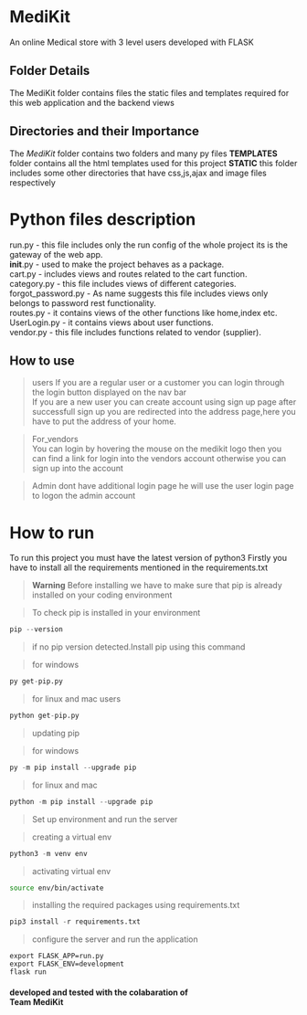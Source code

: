 # MediKit
An online Medical store with 3 level users developed with FLASK

## Folder Details
The MediKit folder contains files the static files and templates required for this web application and the backend views

## Directories and their Importance
The *MediKit* folder contains two folders and many py files 
<b>TEMPLATES</b> folder contains all the html templates used for this project
<b>STATIC</b> this folder includes some other directories that have css,js,ajax and image files respectively

<h1>Python files description</h1>

run.py  - this file includes only the run config of the whole project its is the gateway of the web app.<br>
__init__.py - used to make the project behaves as a package.<br>
cart.py - includes views and routes related to the cart function.<br>
category.py - this file includes views of different categories.<br>
forgot_password.py  - As name suggests this file includes views only belongs to password rest functionality.<br>
routes.py - it contains views of the other functions like home,index etc.<br>
UserLogin.py  - it contains views about user functions.<br>
vendor.py - this file includes functions related to vendor (supplier).<br>

## How to use 
>users
If you are a regular user or a customer you can login through the login button displayed on the nav bar<br>
  If you are a new user you can create account using sign up page after successfull sign up you are redirected into the address page,here you have to put the address of your home.</p>
 
>For_vendors <br>
    You can login by hovering the mouse on the medikit logo then you can find a link for login into the vendors account otherwise you can sign up into the account

>Admin dont have additional login page he will use the user login page to logon the admin account


<h1>How to run</h1>
 To run this project you must have the latest version of python3
Firstly you have to install all the requirements mentioned in the requirements.txt<br>

>**Warning** Before installing we have to make sure that pip is already installed on your coding environment<br>

>To check pip is installed in your environment

```py 
pip --version 
```

>if no pip version detected.Install pip using this command


>for windows

```py
py get-pip.py
```

>for linux and mac users

```py
python get-pip.py
```

>updating pip 

>for windows
```py
py -m pip install --upgrade pip
```

>for linux and mac
```py
python -m pip install --upgrade pip
```

>Set up environment and run the server

>creating a virtual env
```py
python3 -m venv env
```

>activating virtual env
```bash
source env/bin/activate
```
>installing the required packages using requirements.txt
```py
pip3 install -r requirements.txt
```
>configure the server and run the application

```shell
export FLASK_APP=run.py
export FLASK_ENV=development
flask run
```

<h4>developed and tested with the colabaration of
<br>Team MediKit</h4>




